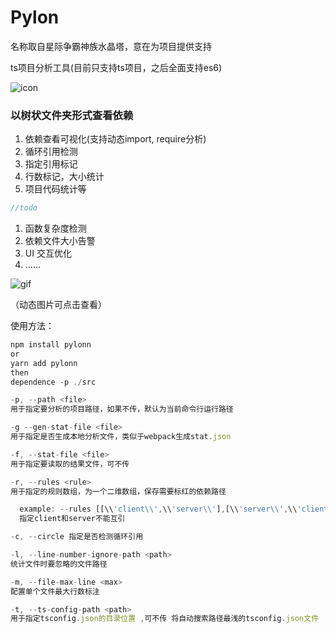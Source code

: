 # Pylon

名称取自星际争霸神族水晶塔，意在为项目提供支持

ts项目分析工具(目前只支持ts项目，之后全面支持es6)

![icon](http://p0.meituan.net/dpgroup/243596a4048a4d9f7f00c8a6f11fb18b3131.png)


### 以树状文件夹形式查看依赖

1. 依赖查看可视化(支持动态import, require分析)
3. 循环引用检测
4. 指定引用标记
2. 行数标记，大小统计
5. 项目代码统计等

```js
//todo
```

1. 函数复杂度检测
2. 依赖文件大小告警
3. UI 交互优化
4. ......

![gif](https://p1.meituan.net/dpgroup/7979e2d96f33ad2dd3bb01dacbec0ad84932521.gif)

（动态图片可点击查看）

使用方法：

```js
npm install pylonn
or
yarn add pylonn
then
dependence -p ./src
```


 ```js
-p, --path <file>
用于指定要分析的项目路径，如果不传，默认为当前命令行运行路径
 ```

 ```js
-g --gen-stat-file <file>
用于指定是否生成本地分析文件，类似于webpack生成stat.json
 ```

 ```js
-f, --stat-file <file>
用于指定要读取的结果文件，可不传
 ```

 ```js
 -r, --rules <rule>
 用于指定的规则数组，为一个二维数组，保存需要标红的依赖路径
 ```

```js
  example: --rules [[\\'client\\',\\'server\\'],[\\'server\\',\\'client\\']]
  指定client和server不能互引
```

```js
-c, --circle 指定是否检测循环引用
```

```js
-l, --line-number-ignore-path <path>
统计文件时要忽略的文件路径
```

```js
-m, --file-max-line <max>
配置单个文件最大行数标注
```

```js
-t, --ts-config-path <path>
用于指定tsconfig.json的目录位置 ,可不传 将自动搜索路径最浅的tsconfig.json文件
```
